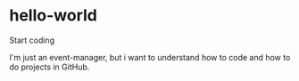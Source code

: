 # hello-worldStart codingI'm just an event-manager, but i want to understand how to code and how to do projects in GitHub.
